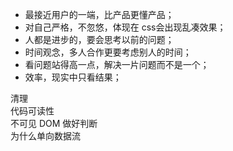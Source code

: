 
- 最接近用户的一端，比产品更懂产品；
- 对自己严格，不忽悠，体现在 css会出现乱凑效果；
- 人都是进步的，要会思考以前的问题；
- 时间观念，多人合作更要考虑别人的时间；
- 看问题站得高一点，解决一片问题而不是一个；
- 效率，现实中只看结果；


清理  
代码可读性  
不可见 DOM 做好判断  
为什么单向数据流  
